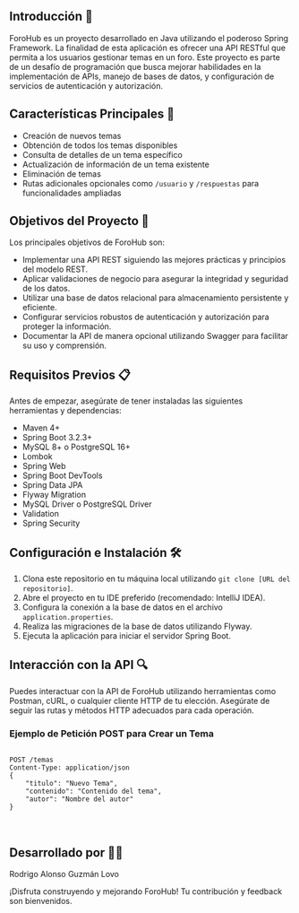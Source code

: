    <h2>Introducción 📖</h2>

  <p>
        ForoHub es un proyecto desarrollado en Java utilizando el poderoso Spring Framework. La finalidad de esta aplicación es ofrecer una API RESTful que permita a los usuarios gestionar temas en un foro. Este proyecto es parte de un desafío de programación que busca mejorar habilidades en la implementación de APIs, manejo de bases de datos, y configuración de servicios de autenticación y autorización.
    </p>

  <h2>Características Principales 🌟</h2>

   <ul>
        <li>Creación de nuevos temas</li>
        <li>Obtención de todos los temas disponibles</li>
        <li>Consulta de detalles de un tema específico</li>
        <li>Actualización de información de un tema existente</li>
        <li>Eliminación de temas</li>
        <li>Rutas adicionales opcionales como <code>/usuario</code> y <code>/respuestas</code> para funcionalidades ampliadas</li>
    </ul>

   <h2>Objetivos del Proyecto 🎯</h2>

   <p>
        Los principales objetivos de ForoHub son:
    </p>

   <ul>
        <li>Implementar una API REST siguiendo las mejores prácticas y principios del modelo REST.</li>
        <li>Aplicar validaciones de negocio para asegurar la integridad y seguridad de los datos.</li>
        <li>Utilizar una base de datos relacional para almacenamiento persistente y eficiente.</li>
        <li>Configurar servicios robustos de autenticación y autorización para proteger la información.</li>
        <li>Documentar la API de manera opcional utilizando Swagger para facilitar su uso y comprensión.</li>
    </ul>

   <h2>Requisitos Previos 📋</h2>

   <p>
        Antes de empezar, asegúrate de tener instaladas las siguientes herramientas y dependencias:
    </p>

   <ul>
        <li>Maven 4+</li>
        <li>Spring Boot 3.2.3+</li>
        <li>MySQL 8+ o PostgreSQL 16+</li>
        <li>Lombok</li>
        <li>Spring Web</li>
        <li>Spring Boot DevTools</li>
        <li>Spring Data JPA</li>
        <li>Flyway Migration</li>
        <li>MySQL Driver o PostgreSQL Driver</li>
        <li>Validation</li>
        <li>Spring Security</li>
    </ul>

   <h2>Configuración e Instalación 🛠️</h2>

   <ol>
        <li>Clona este repositorio en tu máquina local utilizando <code>git clone [URL del repositorio]</code>.</li>
        <li>Abre el proyecto en tu IDE preferido (recomendado: IntelliJ IDEA).</li>
        <li>Configura la conexión a la base de datos en el archivo <code>application.properties</code>.</li>
        <li>Realiza las migraciones de la base de datos utilizando Flyway.</li>
        <li>Ejecuta la aplicación para iniciar el servidor Spring Boot.</li>
    </ol>

   <h2>Interacción con la API 🔍</h2>

   <p>
        Puedes interactuar con la API de ForoHub utilizando herramientas como Postman, cURL, o cualquier cliente HTTP de tu elección. Asegúrate de seguir las rutas y métodos HTTP adecuados para cada operación.
    </p>

   <h3>Ejemplo de Petición POST para Crear un Tema</h3>

   <pre>
<code>
POST /temas
Content-Type: application/json
{
    "titulo": "Nuevo Tema",
    "contenido": "Contenido del tema",
    "autor": "Nombre del autor"
}
</code>
    </pre>

   <h2>Desarrollado por 👨‍💻</h2>

   <p>Rodrigo Alonso Guzmán Lovo</p>

   <p>¡Disfruta construyendo y mejorando ForoHub! Tu contribución y feedback son bienvenidos.</p>
</body>
</html>

